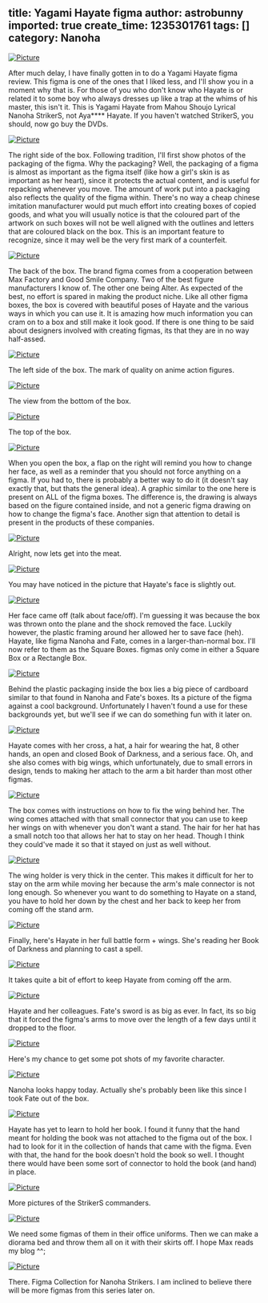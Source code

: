 title: Yagami Hayate figma
author: astrobunny
imported: true
create_time: 1235301761
tags: []
category: Nanoha
---
 [![](wp-uploads/2009/02/wpid-100-3954-500x375.jpg "Picture")](/images/wp-uploads/2009/02/wpid-100-3954.jpg)  
  
After much delay, I have finally gotten in to do a Yagami Hayate figma review. This figma is one of the ones that I liked less, and I'll show you in a moment why that is. For those of you who don't know who Hayate is or related it to some boy who always dresses up like a trap at the whims of his master, this isn't it. This is Yagami Hayate from Mahou Shoujo Lyrical Nanoha StrikerS, not Aya\*\*\*\* Hayate. If you haven't watched StrikerS, you should, now go buy the DVDs.  
<!--more-->  
 [![](wp-uploads/2009/02/wpid-100-3955-500x375.jpg "Picture")](/images/wp-uploads/2009/02/wpid-100-3955.jpg)  
  
The right side of the box. Following tradition, I'll first show photos of the packaging of the figma. Why the packaging? Well, the packaging of a figma is almost as important as the figma itself (like how a girl's skin is as important as her heart), since it protects the actual content, and is useful for repacking whenever you move. The amount of work put into a packaging also reflects the quality of the figma within. There's no way a cheap chinese imitation manufacturer would put much effort into creating boxes of copied goods, and what you will usually notice is that the coloured part of the artwork on such boxes will not be well aligned with the outlines and letters that are coloured black on the box. This is an important feature to recognize, since it may well be the very first mark of a counterfeit.  
  
 [![](wp-uploads/2009/02/wpid-100-3956-500x375.jpg "Picture")](/images/wp-uploads/2009/02/wpid-100-3956.jpg)  
  
The back of the box. The brand figma comes from a cooperation between Max Factory and Good Smile Company. Two of the best figure manufacturers I know of. The other one being Alter. As expected of the best, no effort is spared in making the product niche. Like all other figma boxes, the box is covered with beautiful poses of Hayate and the various ways in which you can use it. It is amazing how much information you can cram on to a box and still make it look good. If there is one thing to be said about designers involved with creating figmas, its that they are in no way half-assed.  
  
 [![](wp-uploads/2009/02/wpid-100-3958-500x375.jpg "Picture")](/images/wp-uploads/2009/02/wpid-100-3958.jpg)  
  
The left side of the box. The mark of quality on anime action figures.  
  
 [![](wp-uploads/2009/02/wpid-100-3959-500x375.jpg "Picture")](/images/wp-uploads/2009/02/wpid-100-3959.jpg)  
  
The view from the bottom of the box.  
  
 [![](wp-uploads/2009/02/wpid-100-3960-500x375.jpg "Picture")](/images/wp-uploads/2009/02/wpid-100-3960.jpg)  
  
The top of the box.  
  
 [![](wp-uploads/2009/02/wpid-100-4077-500x375.jpg "Picture")](/images/wp-uploads/2009/02/wpid-100-4077.jpg)  
  
When you open the box, a flap on the right will remind you how to change her face, as well as a reminder that you should not force anything on a figma. If you had to, there is probably a better way to do it (it doesn't say exactly that, but thats the general idea). A graphic similar to the one here is present on ALL of the figma boxes. The difference is, the drawing is always based on the figure contained inside, and not a generic figma drawing on how to change the figma's face. Another sign that attention to detail is present in the products of these companies.  
  
 [![](wp-uploads/2009/02/wpid-100-4078-500x375.jpg "Picture")](/images/wp-uploads/2009/02/wpid-100-4078.jpg)  
  
Alright, now lets get into the meat.  
  
 [![](wp-uploads/2009/02/wpid-100-4079-500x375.jpg "Picture")](/images/wp-uploads/2009/02/wpid-100-4079.jpg)  
  
You may have noticed in the picture that Hayate's face is slightly out.   
  
 [![](wp-uploads/2009/02/wpid-100-4080-500x375.jpg "Picture")](/images/wp-uploads/2009/02/wpid-100-4080.jpg)  
  
Her face came off (talk about face/off). I'm guessing it was because the box was thrown onto the plane and the shock removed the face. Luckily however, the plastic framing around her allowed her to save face (heh). Hayate, like figma Nanoha and Fate, comes in a larger-than-normal box. I'll now refer to them as the Square Boxes. figmas only come in either a Square Box or a Rectangle Box.  
  
 [![](wp-uploads/2009/02/wpid-100-4082-500x375.jpg "Picture")](/images/wp-uploads/2009/02/wpid-100-4082.jpg)  
  
Behind the plastic packaging inside the box lies a big piece of cardboard similar to that found in Nanoha and Fate's boxes. Its a picture of the figma against a cool background. Unfortunately I haven't found a use for these backgrounds yet, but we'll see if we can do something fun with it later on.  
  
 [![](wp-uploads/2009/02/wpid-100-4084-500x375.jpg "Picture")](/images/wp-uploads/2009/02/wpid-100-4084.jpg)  
  
Hayate comes with her cross, a hat, a hair for wearing the hat, 8 other hands, an open and closed Book of Darkness, and a serious face. Oh, and she also comes with big wings, which unfortunately, due to small errors in design, tends to making her attach to the arm a bit harder than most other figmas.  
  
 [![](wp-uploads/2009/02/wpid-100-4085-500x375.jpg "Picture")](/images/wp-uploads/2009/02/wpid-100-4085.jpg)  
  
The box comes with instructions on how to fix the wing behind her. The wing comes attached with that small connector that you can use to keep her wings on with whenever you don't want a stand. The hair for her hat has a small notch too that allows her hat to stay on her head. Though I think they could've made it so that it stayed on just as well without.  
  
 [![](wp-uploads/2009/02/wpid-100-4086-500x375.jpg "Picture")](/images/wp-uploads/2009/02/wpid-100-4086.jpg)  
  
The wing holder is very thick in the center. This makes it difficult for her to stay on the arm while moving her because the arm's male connector is not long enough. So whenever you want to do something to Hayate on a stand, you have to hold her down by the chest and her back to keep her from coming off the stand arm.  
  
 [![](wp-uploads/2009/02/wpid-100-4090-500x375.jpg "Picture")](/images/wp-uploads/2009/02/wpid-100-4090.jpg)  
  
Finally, here's Hayate in her full battle form + wings. She's reading her Book of Darkness and planning to cast a spell.  
  
 [![](wp-uploads/2009/02/wpid-100-4093-500x375.jpg "Picture")](/images/wp-uploads/2009/02/wpid-100-4093.jpg)  
  
It takes quite a bit of effort to keep Hayate from coming off the arm.  
  
 [![](wp-uploads/2009/02/wpid-100-4095-500x375.jpg "Picture")](/images/wp-uploads/2009/02/wpid-100-4095.jpg)  
  
Hayate and her colleagues. Fate's sword is as big as ever. In fact, its so big that it forced the figma's arms to move over the length of a few days until it dropped to the floor.  
  
 [![](wp-uploads/2009/02/wpid-100-4103-500x375.jpg "Picture")](/images/wp-uploads/2009/02/wpid-100-4103.jpg)  
  
Here's my chance to get some pot shots of my favorite character.  
  
 [![](wp-uploads/2009/02/wpid-100-4104-500x375.jpg "Picture")](/images/wp-uploads/2009/02/wpid-100-4104.jpg)  
  
Nanoha looks happy today. Actually she's probably been like this since I took Fate out of the box.  
  
 [![](wp-uploads/2009/02/wpid-100-4106-500x375.jpg "Picture")](/images/wp-uploads/2009/02/wpid-100-4106.jpg)  
  
Hayate has yet to learn to hold her book. I found it funny that the hand meant for holding the book was not attached to the figma out of the box. I had to look for it in the collection of hands that came with the figma. Even with that, the hand for the book doesn't hold the book so well. I thought there would have been some sort of connector to hold the book (and hand) in place.  
  
 [![](wp-uploads/2009/02/wpid-100-4107-500x375.jpg "Picture")](/images/wp-uploads/2009/02/wpid-100-4107.jpg)  
  
More pictures of the StrikerS commanders.  
  
 [![](wp-uploads/2009/02/wpid-100-4108-500x375.jpg "Picture")](/images/wp-uploads/2009/02/wpid-100-4108.jpg)  
  
We need some figmas of them in their office uniforms. Then we can make a diorama bed and throw them all on it with their skirts off. I hope Max reads my blog ^^;  
  
 [![](wp-uploads/2009/02/wpid-100-4110-500x375.jpg "Picture")](/images/wp-uploads/2009/02/wpid-100-4110.jpg)  
  
There. Figma Collection for Nanoha Strikers. I am inclined to believe there will be more figmas from this series later on.